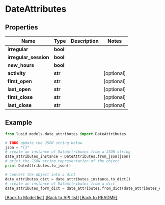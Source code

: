# DateAttributes


## Properties
Name | Type | Description | Notes
------------ | ------------- | ------------- | -------------
**irregular** | **bool** |  | 
**irregular_session** | **bool** |  | 
**new_hours** | **bool** |  | 
**activity** | **str** |  | [optional] 
**first_open** | **str** |  | [optional] 
**last_open** | **str** |  | [optional] 
**first_close** | **str** |  | [optional] 
**last_close** | **str** |  | [optional] 

## Example

```python
from lusid.models.date_attributes import DateAttributes

# TODO update the JSON string below
json = "{}"
# create an instance of DateAttributes from a JSON string
date_attributes_instance = DateAttributes.from_json(json)
# print the JSON string representation of the object
print DateAttributes.to_json()

# convert the object into a dict
date_attributes_dict = date_attributes_instance.to_dict()
# create an instance of DateAttributes from a dict
date_attributes_form_dict = date_attributes.from_dict(date_attributes_dict)
```
[[Back to Model list]](../README.md#documentation-for-models) [[Back to API list]](../README.md#documentation-for-api-endpoints) [[Back to README]](../README.md)


